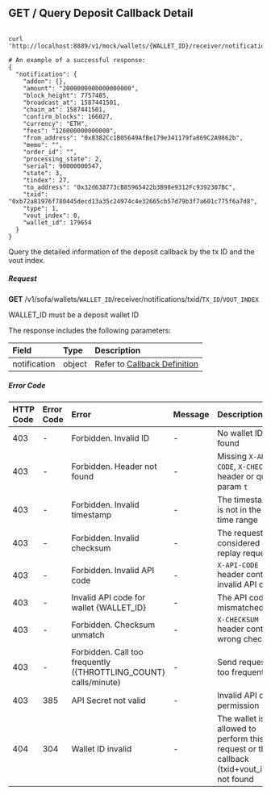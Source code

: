 ## GET / Query Deposit Callback Detail

``` shell

curl 'http://localhost:8889/v1/mock/wallets/{WALLET_ID}/receiver/notifications/txid/{TX_ID}/{VOUT_INDEX}'

# An example of a successful response:
{
  "notification": {
    "addon": {},
    "amount": "2000000000000000000",
    "block_height": 7757485,
    "broadcast_at": 1587441501,
    "chain_at": 1587441501,
    "confirm_blocks": 166027,
    "currency": "ETH",
    "fees": "126000000000000",
    "from_address": "0x8382Cc1B05649AfBe179e341179fa869C2A9862b",
    "memo": "",
    "order_id": "",
    "processing_state": 2,
    "serial": 90000000547,
    "state": 3,
    "tindex": 27,
    "to_address": "0x32d638773cB85965422b3B98e9312Fc9392307BC",
    "txid": "0xb72a81976f780445decd13a35c24974c4e32665cb57d79b3f7a601c775f6a7d8",
    "type": 1,
    "vout_index": 0,
    "wallet_id": 179654
  }
}
```

Query the detailed information of the deposit callback by the tx ID and the vout index.

##### Request
**GET** /v1/sofa/wallets/`WALLET_ID`/receiver/notifications/txid/`TX_ID`/`VOUT_INDEX`

<aside class="notice">
 WALLET_ID must be a deposit wallet ID
</aside>

The response includes the following parameters:

| Field | Type  | Description |
| :---  | :---  | :---        |
| notification | object | Refer to [Callback Definition](#callback-definition) |

##### Error Code

| HTTP Code | Error Code | Error | Message | Description |
| :---      | :---       | :---  | :---    | :---        |
| 403 | -   | Forbidden. Invalid ID | - | No wallet ID found |
| 403 | -   | Forbidden. Header not found | - | Missing `X-API-CODE`, `X-CHECKSUM` header or query param `t` |
| 403 | -   | Forbidden. Invalid timestamp | - | The timestamp `t` is not in the valid time range |
| 403 | -   | Forbidden. Invalid checksum | - | The request is considered a replay request |
| 403 | -   | Forbidden. Invalid API code | - | `X-API-CODE` header contains invalid API code |
| 403 | -   | Invalid API code for wallet {WALLET_ID} | - | The API code mismatched |
| 403 | -   | Forbidden. Checksum unmatch | - | `X-CHECKSUM` header contains wrong checksum |
| 403 | -   | Forbidden. Call too frequently ({THROTTLING_COUNT} calls/minute) | - | Send requests too frequently |
| 403 | 385   | API Secret not valid | - | Invalid API code permission |
| 404 | 304 | Wallet ID invalid | - | The wallet is not allowed to perform this request or the callback (txid+vout_index) not found |